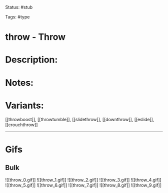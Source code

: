 Status: #stub

Tags: #type

# throw - Throw
# Description:


# Notes:


# Variants:
[[throwboost]], [[throwtumble]], [[slidethrow]], [[downthrow]], [[eslide]], [[crouchthrow]]

___
# Gifs
## Bulk
![[throw_0.gif]]
![[throw_1.gif]]
![[throw_2.gif]]
![[throw_3.gif]]
![[throw_4.gif]]
![[throw_5.gif]]
![[throw_6.gif]]
![[throw_7.gif]]
![[throw_8.gif]]
![[throw_9.gif]]